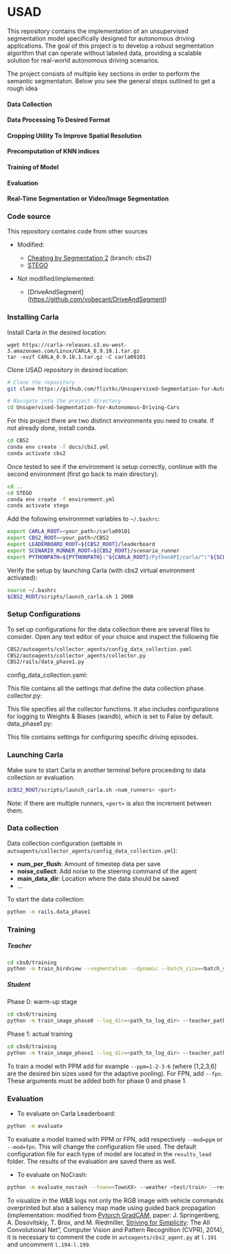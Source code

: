 # USAD

This repository contains the implementation of an unsupervised segmentation model specifically designed for autonomous driving applications. The goal of this project is to develop a robust segmentation algorithm that can operate without labeled data, providing a scalable solution for real-world autonomous driving scenarios.

The project consists of multiple key sections in order to perform the semantic segmentaton. Below you see the general steps outlined to get a rough idea

#### Data Collection

#### Data Processing To Desired Format

#### Cropping Utility To Improve Spatial Resolution

#### Precomputation of KNN indices

#### Training of Model

#### Evaluation

#### Real-Time Segmentation or Video/Image Segmentation


### Code source

This repository contains code from other sources
- Modified:
  <!-- - [World on rails](https://github.com/dotchen/WorldOnRails) -->
  - [Cheating by Segmentation 2](https://github.com/maelwildi/CBS2) (branch: cbs2)
  - [STEGO](https://github.com/mhamilton723/STEGO/tree/master)

- Not modified/implemented:
    - [DriveAndSegment] (https://github.com/vobecant/DriveAndSegment)


### Installing Carla

Install Carla in the  desired location:
```
wget https://carla-releases.s3.eu-west-3.amazonaws.com/Linux/CARLA_0.9.10.1.tar.gz
tar -xvzf CARLA_0.9.10.1.tar.gz -C carla09101
```
Clone USAD repository in desired location:
```bash
# Clone the repository
git clone https://github.com/flixtkc/Unsupervised-Segmentation-for-Autonomous-Driving-Cars.git

# Navigate into the project directory
cd Unsupervised-Segmentation-for-Autonomous-Driving-Cars
```
For this project there are two distinct environments you need to create. If not already done, install conda.
```bash
cd CBS2
conda env create -f docs/cbs2.yml
conda activate cbs2
```
Once tested to see if the environment is setup correctly, continue with the second environment (first go back to main directory).
```bash
cd ..
cd STEGO
conda env create -f environment.yml
conda activate stego
```

Add the following environmnet variables to `~/.bashrc`:
```bash
export CARLA_ROOT=<your_path>/carla09101
export CBS2_ROOT=<your_path>/CBS2
export LEADERBOARD_ROOT=${CBS2_ROOT}/leaderboard
export SCENARIO_RUNNER_ROOT=${CBS2_ROOT}/scenario_runner
export PYTHONPATH=${PYTHONPATH}:"${CARLA_ROOT}/PythonAPI/carla/":"${SCENARIO_RUNNER_ROOT}":"${LEADERBOARD_ROOT}":"${CARLA_ROOT}/PythonAPI/carla/dist/carla-0.9.10-py3.7-linux-x86_64.egg"
```
Verify the setup by launching Carla (with cbs2 virtual environment activated):
```bash
source ~/.bashrc
$CBS2_ROOT/scripts/launch_carla.sh 1 2000
```

### Setup Configurations

To set up configurations for the data collection there are several files to consider. Open any text editor of your choice and inspect the following file
```bash
CBS2/autoagents/collector_agents/config_data_collection.yaml
CBS2/autoagents/collector_agents/collector.py
CBS2/rails/data_phase1.py
```
config_data_collection.yaml:

This file contains all the settings that define the data collection phase.
collector.py:

This file specifies all the collector functions. It also includes configurations for logging to Weights & Biases (wandb), which is set to False by default.
data_phase1.py:

This file contains settings for configuring specific driving episodes.


### Launching Carla

Make sure to start Carla in another terminal before proceeding to data collection or evaluation.
```bash
$CBS2_ROOT/scripts/launch_carla.sh <num_runners> <port>
```
Note: if there are multiple runners, `<port>` is also the increment between them.

### Data collection
Data collection configuration (settable in `autoagents/collector_agents/config_data_collection.yml`):
- **num_per_flush**: Amount of timestep data per save
- **noise_collect**: Add noise to the steering command of the agent
- **main_data_dir**: Location where the data should be saved
- ...

To start the data collection:
```bash
python -m rails.data_phase1
```
### Training
##### Teacher
```bash
cd cbs0/training
python -m train_birdview --segmentation --dynamic --batch_size=<batch_size>  --dataset_dir=<path_to_data_dir> --log_dir=<path_to_log_dir> --max_epoch=<max_epoch>
```
##### Student
Phase 0: warm-up stage
```bash
cd cbs0/training
python -m train_image_phase0 --log_dir=<path_to_log_dir> --teacher_path=<path_to_teacher_dir/model-XX.th> --dataset_dir=<path_to_data_dir>
```
Phase 1: actual training
```bash
cd cbs0/training
python -m train_image_phase1 --log_dir=<path_to_log_dir> --teacher_path=<path_to_teacher_dir/model-XX.th> --ckpt=<path_to_phase0_student_dir/model-XX.th> --dataset_dir=<path_to_data_dir> --pretrained --max_epoch=<max_epoch>
```

To train a model with PPM add for example `--ppm=1-2-3-6` (where [1,2,3,6] are the desired bin sizes used for the adaptive pooling). For FPN, add `--fpn`. These arguments must be added both for phase 0 and phase 1.
### Evaluation


- To evaluate on Carla Leaderboard:
```bash
python -m evaluate
```
To evaluate a model trained with PPM or FPN, add respectively `--mod=ppm` or `--mod=fpn`. This will change the configuration file used. The default configuration file for each type of model are located in the `results_lead` folder. The results of the evaluation are saved there as well.

- To evaluate on NoCrash:
```bash
python -m evaluate_nocrash --town=<TownXX> --weather <test/train> --resume
```
To visualize in the W&B logs not only the RGB image with vehicle commands overprinted but also a saliency map made using guided back propagation (implementation: modified from [Pytorch GradCAM](https://github.com/jacobgil/pytorch-grad-cam), paper: J. Springenberg, A. Dosovitskiy, T. Brox, and M. Riedmiller, [Striving for Simplicity](https://arxiv.org/abs/1412.6806): The All Convolutional Net”, Computer Vision and Pattern Recognition (CVPR), 2014), it is necessary to comment the code in `autoagents/cbs2_agent.py` at `l.191` and uncomment `l.194-l.199`.